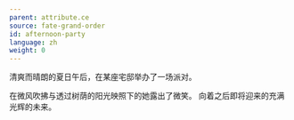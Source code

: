 ```yaml
---
parent: attribute.ce
source: fate-grand-order
id: afternoon-party
language: zh
weight: 0
---
```


清爽而晴朗的夏日午后，在某座宅邸举办了一场派对。

在微风吹拂与透过树荫的阳光映照下的她露出了微笑。
向着之后即将迎来的充满光辉的未来。
